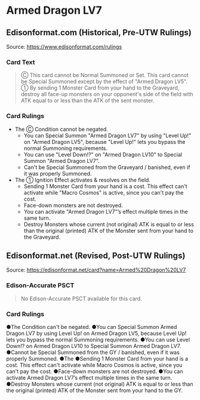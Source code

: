 # Armed Dragon LV7

## Edisonformat.com (Historical, Pre-UTW Rulings)

Source: https://www.edisonformat.com/rulings

### Card Text

> Ⓒ This card cannot be Normal Summoned or Set. This card cannot be Special Summoned except by the effect of "Armed Dragon LV5". ① By sending 1 Monster Card from your hand to the Graveyard, destroy all face-up monsters on your opponent's side of the field with ATK equal to or less than the ATK of the sent monster.

### Card Rulings

*   The Ⓒ Condition cannot be negated.
    *   You can Special Summon "Armed Dragon LV7" by using "Level Up!" on "Armed Dragon LV5", because "Level Up!" lets you bypass the normal Summoning requirements.
    *   You can use "Level Down!?" on "Armed Dragon LV10" to Special Summon "Armed Dragon LV7".
    *   Can't be Special Summoned from the Graveyard / banished, even if it was properly Summoned.
*   The ① Ignition Effect activates & resolves on the field.
    *   Sending 1 Monster Card from your hand is a cost. This effect can't activate while "Macro Cosmos" is active, since you can't pay the cost.
    *   Face-down monsters are not destroyed.
    *   You can activate "Armed Dragon LV7"’s effect multiple times in the same turn.
    *   Destroy Monsters whose current (not original) ATK is equal to or less than the original (printed) ATK of the Monster sent from your hand to the Graveyard.

## Edisonformat.net (Revised, Post-UTW Rulings)

Source: https://edisonformat.net/card?name=Armed%20Dragon%20LV7

### Edison-Accurate PSCT

> No Edison-Accurate PSCT available for this card.

### Card Rulings

●The Condition can't be negated.
●You can Special Summon Armed Dragon LV7 by using Level Up! on Armed Dragon LV5, because Level Up! lets you bypass the normal Summoning requirements.
●You can use Level Down!? on Armed Dragon LV10 to Special Summon Armed Dragon LV7.
●Cannot be Special Summoned from the GY / banished, even if it was properly Summoned.
●The ●Sending 1 Monster Card from your hand is a cost. This effect can't activate while Macro Cosmos is active, since you can't pay the cost.
●Face-down monsters are not destroyed.
●You can activate Armed Dragon LV7’s effect multiple times in the same turn.
●Destroy Monsters whose current (not original) ATK is equal to or less than the original (printed) ATK of the Monster sent from your hand to the GY.
            